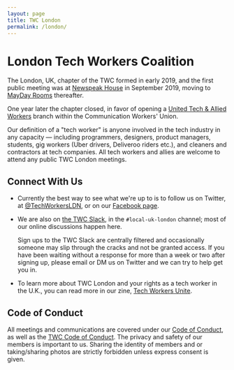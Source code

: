 ```yaml
---
layout: page
title: TWC London
permalink: /london/
---
```

<style>
h1, .main-wrapper h2, h3 {
  text-align: left; font-weight: bold;
}
</style>

# London Tech Workers Coalition

The London, UK, chapter of the TWC formed in early
2019, and the first public meeting was at [Newspeak House](https://nwspk.com/)
in September 2019, moving to [MayDay Rooms](https://www.maydayrooms.org/)
thereafter.

One year later the chapter closed, in favor of opening a [United Tech & Allied Workers]([url](https://utaw.tech/)) branch within the Communication Workers' Union.

Our definition of a "tech worker" is anyone involved in the tech industry in
any capacity &mdash; including programmers, designers, product managers,
students, gig workers (Uber drivers, Deliveroo riders etc.), and cleaners and
contractors at tech companies. All tech workers and allies are welcome to
attend any public TWC London meetings.

## Connect With Us

- Currently the best way to see what we're up to is to follow us on Twitter, at
  [@TechWorkersLDN](https://twitter.com/TechWorkersLDN), or on our
  [Facebook page](https://www.facebook.com/TechWorkersLDN).
- We are also on [the TWC Slack](/subscribe), in the `#local-uk-london`
  channel; most of our online discussions happen here.

  Sign ups to the TWC Slack are centrally filtered and occasionally someone may
  slip through the cracks and not be granted access. If you have been waiting
  without a response for more than a week or two after signing up, please email
  or DM us on Twitter and we can try to help get you in.
  
- To learn more about TWC London and your rights as a tech worker in the U.K., you can read more in our zine, [Tech Workers Unite](https://archive.org/stream/techworkersunite/TechWorkersUnite). 

## Code of Conduct

All meetings and communications are covered under our [Code of
Conduct](/london/code-of-conduct/), as well as the [TWC Code of
Conduct](/community-guide/). The privacy and
safety of our members is important to us. Sharing the identity of members and
or taking/sharing photos are strictly forbidden unless express consent is
given.
